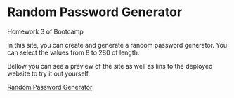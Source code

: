 # Random Password Generator

Homework 3 of Bootcamp

In this site, you can create and generate a random password generator. You can select the values from 8 to 280 of length.

Bellow you can see a preview of the site as well as lins to the deployed website to try it out yourself.


[Random Password Generator](https://luistorano.github.io/random-password-generator/)
